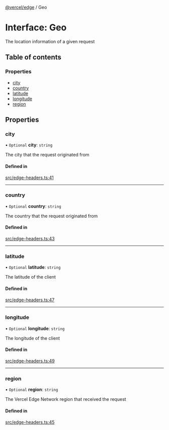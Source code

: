[@vercel/edge](../README.md) / Geo

# Interface: Geo

The location information of a given request

## Table of contents

### Properties

- [city](Geo.md#city)
- [country](Geo.md#country)
- [latitude](Geo.md#latitude)
- [longitude](Geo.md#longitude)
- [region](Geo.md#region)

## Properties

### city

• `Optional` **city**: `string`

The city that the request originated from

#### Defined in

[src/edge-headers.ts:41](https://github.com/vercel/vercel/blob/main/packages/edge/src/edge-headers.ts#L41)

---

### country

• `Optional` **country**: `string`

The country that the request originated from

#### Defined in

[src/edge-headers.ts:43](https://github.com/vercel/vercel/blob/main/packages/edge/src/edge-headers.ts#L43)

---

### latitude

• `Optional` **latitude**: `string`

The latitude of the client

#### Defined in

[src/edge-headers.ts:47](https://github.com/vercel/vercel/blob/main/packages/edge/src/edge-headers.ts#L47)

---

### longitude

• `Optional` **longitude**: `string`

The longitude of the client

#### Defined in

[src/edge-headers.ts:49](https://github.com/vercel/vercel/blob/main/packages/edge/src/edge-headers.ts#L49)

---

### region

• `Optional` **region**: `string`

The Vercel Edge Network region that received the request

#### Defined in

[src/edge-headers.ts:45](https://github.com/vercel/vercel/blob/main/packages/edge/src/edge-headers.ts#L45)

